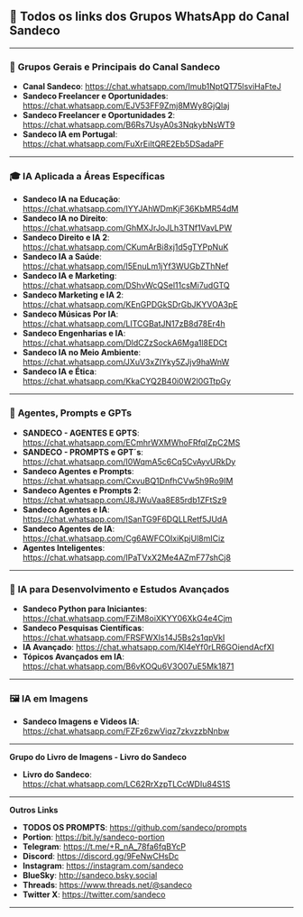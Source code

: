 ## 🌟 **Todos os links dos Grupos WhatsApp do Canal Sandeco**

---

### 🌟 **Grupos Gerais e Principais do Canal Sandeco**
- **Canal Sandeco**: https://chat.whatsapp.com/Imub1NptQT75lsviHaFteJ  
- **Sandeco Freelancer e Oportunidades**: https://chat.whatsapp.com/EJV53FF9Zmj8MWy8GjQIaj  
- **Sandeco Freelancer e Oportunidades 2**: https://chat.whatsapp.com/B6Rs7UsyA0s3NqkybNsWT9  
- **Sandeco IA em Portugal**: https://chat.whatsapp.com/FuXrEiItQRE2Eb5DSadaPF  

---

### 🎓 **IA Aplicada a Áreas Específicas**
- **Sandeco IA na Educação**: https://chat.whatsapp.com/IYYJAhWDmKjF36KbMR54dM  
- **Sandeco IA no Direito**: https://chat.whatsapp.com/GhMXJrJoJLh3TNf1VavLPW  
- **Sandeco Direito e IA 2**: https://chat.whatsapp.com/CKumArBi8xj1d5gTYPpNuK  
- **Sandeco IA a Saúde**: https://chat.whatsapp.com/I5EnuLm1jYf3WUGbZThNef  
- **Sandeco IA e Marketing**: https://chat.whatsapp.com/DShvWcQSel11csMi7udGTQ  
- **Sandeco Marketing e IA 2**: https://chat.whatsapp.com/KEnGPDGkSDrGbJKYVOA3pE  
- **Sandeco Músicas Por IA**: https://chat.whatsapp.com/LITCGBatJN17zB8d78Er4h  
- **Sandeco Engenharias e IA**: https://chat.whatsapp.com/DldCZzSockA6Mga1l8EDCt  
- **Sandeco IA no Meio Ambiente**: https://chat.whatsapp.com/JXuV3xZIYky5ZJjv9haWnW  
- **Sandeco IA e Ética**: https://chat.whatsapp.com/KkaCYQ2B40i0W2l0GTtpGy  

---

### 🤖 **Agentes, Prompts e GPTs**
- **SANDECO - AGENTES E GPTS**: https://chat.whatsapp.com/ECmhrWXMWhoFRfqIZpC2MS  
- **SANDECO - PROMPTS e GPT´s**: https://chat.whatsapp.com/I0WqmA5c6Cq5CvAyvURkDy  
- **Sandeco Agentes e Prompts**: https://chat.whatsapp.com/CxvuBQ1DnfhCVw5h9Ro9IM  
- **Sandeco Agentes e Prompts 2**: https://chat.whatsapp.com/J8JWuVaa8E85rdb1ZFtSz9  
- **Sandeco Agentes e IA**: https://chat.whatsapp.com/ISanTG9F6DQLLRetf5JUdA  
- **Sandeco Agentes de IA**: https://chat.whatsapp.com/Cg6AWFCOIxiKpjUl8mICiz  
- **Agentes Inteligentes**: https://chat.whatsapp.com/IPaTVxX2Me4AZmF77shCj8  

---

### 🧠 **IA para Desenvolvimento e Estudos Avançados**
- **Sandeco Python para Iniciantes**: https://chat.whatsapp.com/FZiM8oiXKYY06XkG4e4Cjm  
- **Sandeco Pesquisas Científicas**: https://chat.whatsapp.com/FRSFWXIs14J5Bs2s1qpVkI  
- **IA Avançado**: https://chat.whatsapp.com/Kl4eYf0rLR6GOiendAcfXI  
- **Tópicos Avançados em IA**: https://chat.whatsapp.com/B6vKOQu6V3O07uE5Mk1871  

---

### 🖼️ **IA em Imagens**
- **Sandeco Imagens e Videos IA**: https://chat.whatsapp.com/FZFz6zwViqz7zkvzzbNnbw  

---

**Grupo do Livro de Imagens - Livro do Sandeco**  
- **Livro do Sandeco**: https://chat.whatsapp.com/LC62RrXzpTLCcWDIu84S1S  

---

**Outros Links**
- **TODOS OS PROMPTS**: https://github.com/sandeco/prompts  
- **Portion**: https://bit.ly/sandeco-portion  
- **Telegram**: https://t.me/+R_nA_78fa6fqBYcP  
- **Discord**: https://discord.gg/9FeNwCHsDc  
- **Instagram**: https://instagram.com/sandeco  
- **BlueSky**: http://sandeco.bsky.social  
- **Threads**: https://www.threads.net/@sandeco  
- **Twitter X**: https://twitter.com/sandeco  
---

